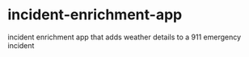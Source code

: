 # incident-enrichment-app
incident enrichment app that adds weather details to a 911 emergency incident
